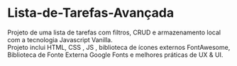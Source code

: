 # Lista-de-Tarefas-Avançada
Projeto de uma lista de tarefas com filtros, CRUD e armazenamento local com a tecnologia Javascript Vanilla. <br>
Projeto inclui HTML, CSS , JS , biblioteca de ícones externos FontAwesome, Biblioteca de Fonte Externa Google Fonts e melhores práticas de UX & UI.
